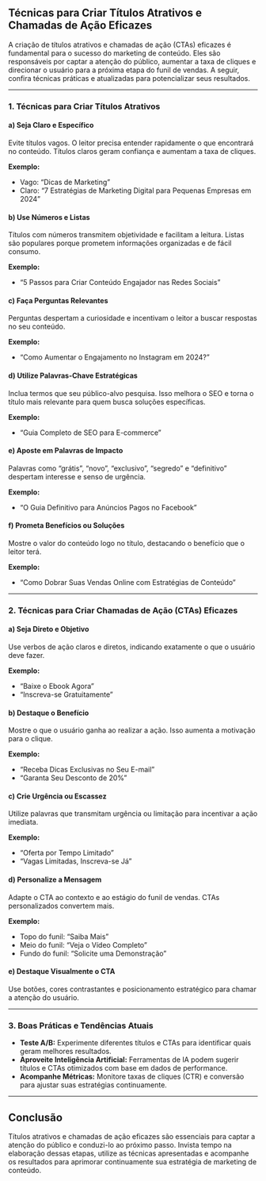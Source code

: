 
## Técnicas para Criar Títulos Atrativos e Chamadas de Ação Eficazes

A criação de títulos atrativos e chamadas de ação (CTAs) eficazes é fundamental para o sucesso do marketing de conteúdo. Eles são responsáveis por captar a atenção do público, aumentar a taxa de cliques e direcionar o usuário para a próxima etapa do funil de vendas. A seguir, confira técnicas práticas e atualizadas para potencializar seus resultados.

---

### 1. Técnicas para Criar Títulos Atrativos

#### a) Seja Claro e Específico
Evite títulos vagos. O leitor precisa entender rapidamente o que encontrará no conteúdo. Títulos claros geram confiança e aumentam a taxa de cliques.

**Exemplo:**  
- Vago: “Dicas de Marketing”  
- Claro: “7 Estratégias de Marketing Digital para Pequenas Empresas em 2024”

#### b) Use Números e Listas
Títulos com números transmitem objetividade e facilitam a leitura. Listas são populares porque prometem informações organizadas e de fácil consumo.

**Exemplo:**  
- “5 Passos para Criar Conteúdo Engajador nas Redes Sociais”

#### c) Faça Perguntas Relevantes
Perguntas despertam a curiosidade e incentivam o leitor a buscar respostas no seu conteúdo.

**Exemplo:**  
- “Como Aumentar o Engajamento no Instagram em 2024?”

#### d) Utilize Palavras-Chave Estratégicas
Inclua termos que seu público-alvo pesquisa. Isso melhora o SEO e torna o título mais relevante para quem busca soluções específicas.

**Exemplo:**  
- “Guia Completo de SEO para E-commerce”

#### e) Aposte em Palavras de Impacto
Palavras como “grátis”, “novo”, “exclusivo”, “segredo” e “definitivo” despertam interesse e senso de urgência.

**Exemplo:**  
- “O Guia Definitivo para Anúncios Pagos no Facebook”

#### f) Prometa Benefícios ou Soluções
Mostre o valor do conteúdo logo no título, destacando o benefício que o leitor terá.

**Exemplo:**  
- “Como Dobrar Suas Vendas Online com Estratégias de Conteúdo”

---

### 2. Técnicas para Criar Chamadas de Ação (CTAs) Eficazes

#### a) Seja Direto e Objetivo
Use verbos de ação claros e diretos, indicando exatamente o que o usuário deve fazer.

**Exemplo:**  
- “Baixe o Ebook Agora”
- “Inscreva-se Gratuitamente”

#### b) Destaque o Benefício
Mostre o que o usuário ganha ao realizar a ação. Isso aumenta a motivação para o clique.

**Exemplo:**  
- “Receba Dicas Exclusivas no Seu E-mail”
- “Garanta Seu Desconto de 20%”

#### c) Crie Urgência ou Escassez
Utilize palavras que transmitam urgência ou limitação para incentivar a ação imediata.

**Exemplo:**  
- “Oferta por Tempo Limitado”
- “Vagas Limitadas, Inscreva-se Já”

#### d) Personalize a Mensagem
Adapte o CTA ao contexto e ao estágio do funil de vendas. CTAs personalizados convertem mais.

**Exemplo:**  
- Topo do funil: “Saiba Mais”
- Meio do funil: “Veja o Vídeo Completo”
- Fundo do funil: “Solicite uma Demonstração”

#### e) Destaque Visualmente o CTA
Use botões, cores contrastantes e posicionamento estratégico para chamar a atenção do usuário.

---

### 3. Boas Práticas e Tendências Atuais

- **Teste A/B:** Experimente diferentes títulos e CTAs para identificar quais geram melhores resultados.
- **Aproveite Inteligência Artificial:** Ferramentas de IA podem sugerir títulos e CTAs otimizados com base em dados de performance.
- **Acompanhe Métricas:** Monitore taxas de cliques (CTR) e conversão para ajustar suas estratégias continuamente.

---

## Conclusão

Títulos atrativos e chamadas de ação eficazes são essenciais para captar a atenção do público e conduzi-lo ao próximo passo. Invista tempo na elaboração dessas etapas, utilize as técnicas apresentadas e acompanhe os resultados para aprimorar continuamente sua estratégia de marketing de conteúdo.
```
